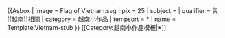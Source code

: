 {{Asbox
| image     = Flag of Vietnam.svg
| pix       = 25
| subject   = 
| qualifier = 與[[越南]]相關
| category  = 越南小作品
| tempsort  = * 
| name      = Template:Vietnam-stub
}}<noinclude>
[[Category:越南小作品模板|*]]
</noinclude>
